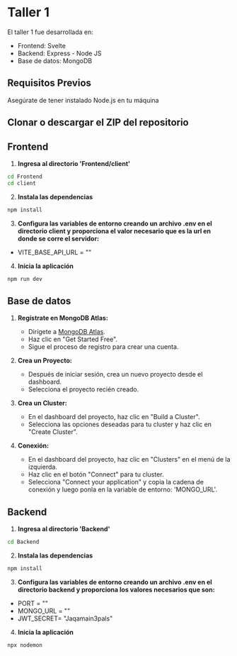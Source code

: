 # Taller 1

El taller 1 fue desarrollada en:
- Frontend: Svelte
- Backend: Express - Node JS
- Base de datos: MongoDB

## Requisitos Previos

Asegúrate de tener instalado Node.js en tu máquina

## Clonar o descargar el ZIP del repositorio

## Frontend

1. **Ingresa al directorio 'Frontend/client'**

```bash
cd Frontend
cd client
```

2. **Instala las dependencias**

```bash
npm install
```

3. **Configura las variables de entorno creando un archivo .env en el directorio client y proporciona el valor necesario que es la url en donde se corre el servidor:**
- VITE_BASE_API_URL = ""

4. **Inicia la aplicación**

```bash
npm run dev
```

## Base de datos

1. **Regístrate en MongoDB Atlas:**

   - Dirígete a [MongoDB Atlas](https://www.mongodb.com/cloud/atlas).
   - Haz clic en "Get Started Free".
   - Sigue el proceso de registro para crear una cuenta.

2. **Crea un Proyecto:**

   - Después de iniciar sesión, crea un nuevo proyecto desde el dashboard.
   - Selecciona el proyecto recién creado.

3. **Crea un Cluster:**

   - En el dashboard del proyecto, haz clic en "Build a Cluster".
   - Selecciona las opciones deseadas para tu cluster y haz clic en "Create Cluster".

4. **Conexión:**

   - En el dashboard del proyecto, haz clic en "Clusters" en el menú de la izquierda.
   - Haz clic en el botón "Connect" para tu cluster.
   - Selecciona "Connect your application" y copia la cadena de conexión y luego ponla en la variable de entorno: 'MONGO_URL'.

## Backend

1. **Ingresa al directorio 'Backend'**

```bash
cd Backend
```

2. **Instala las dependencias**

```bash
npm install
```

3. **Configura las variables de entorno creando un archivo .env en el directorio backend y proporciona los valores necesarios que son:**
 
- PORT = ""
- MONGO_URL = ""
- JWT_SECRET= "Jaqamain3pals"

4. **Inicia la aplicación**

```bash
npx nodemon
```
